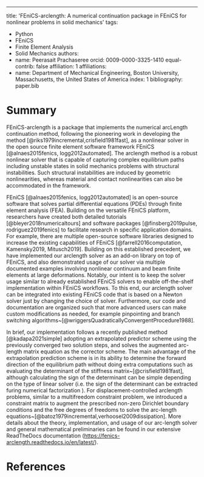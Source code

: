 ---
title: 'FEniCS-arclength: A numerical continuation package in FEniCS for nonlinear problems in solid mechanics'
tags:
  - Python
  - FEniCS
  - Finite Element Analysis
  - Solid Mechanics
authors:
  - name: Peerasait Prachaseree
    orcid: 0009-0000-3325-1410
    equal-contrib: false
    affiliation: 1 
affiliations:
 - name: Department of Mechanical Engineering, Boston University, Massachusetts, the United States of America
   index: 1
bibliography: paper.bib

# Summary

FEniCS-arclength is a package that implements the numerical arcLength continuation method, following the pioneering work in developing the method [@riks1979incremental,crisfield1981fast], as a nonlinear solver in the open source finite element software framework FEniCS [@alnaes2015fenics, logg2012automated]. The arclength method is a robust nonlinear solver that is capable of capturing complex equilibrium paths including unstable states in solid mechanics problems with structural instabilities.
Such structural instabilities are induced by geometric nonlinearities, whereas material and contact nonlinearities can also be accommodated in the framework. 

FEniCS [@alnaes2015fenics, logg2012automated] is an open-source software that solves partial differential equations (PDEs) through finite element analysis (FEA). Building on the versatile FEniCS platform, researchers have created both detailed tutorials [@bleyer2018numericaltours] and software packages [@finsberg2019pulse, rodriguez2019fenics] to facilitate research in specific application domains. For example, there are multiple open-source software libraries designed to increase the existing capabilities of FEniCS [@farrell2016computation, Kamensky2019, Mitusch2019]. Building on this established precedent, we have implemented our arclength solver as an add-on library on top of FEniCS, and also demonstrated usage of our solver via multiple documented examples involving nonlinear continuum and beam finite elements at large deformations. Notably, our intent is to keep the solver usage similar to already established FEniCS solvers to enable off-the-shelf implementation within FEniCS workflows. To this end, our arclength solver can be integrated into existing FEniCS code that is based on a Newton solver just by changing the choice of solver. Furthermore, our code and documentation are organized such that more advanced users can make custom modifications as needed, for example pinpointing and branch switching algorithms~[@wriggersQuadraticallyConvergentProcedure1988]. 

In brief, our implementation follows a recently published method [@kadapa2021simple] adopting an extrapolated predictor scheme using the previously converged two solution steps, and solves the augmented arc-length matrix equation as the corrector scheme. The main advantage of the extrapolation prediction scheme is in its ability to determine the forward direction of the equilibrium path without doing extra computations such as evaluating the determinant of the stiffness matrix~[@crisfield1981fast], although calculating the sign of the determinant can be simple depending on the type of linear solver (i.e. the sign of the determinant can be extracted furing numerical factorization ). For displacement-controlled arclength problems, similar to a multifreedom constraint problem, we introduced a constraint matrix to augment the prescribed non-zero Dirichlet boundary conditions and the free degrees of freedoms to solve the arc-length equations~[@batoz1979incremental,verhoosel2009dissipation]. More details about the theory, implementation, and usage of our arc-length solver and general mathematical preliminaries can be found in our extensive ReadTheDocs documentation (<https://fenics-arclength.readthedocs.io/en/latest/>). 

# References